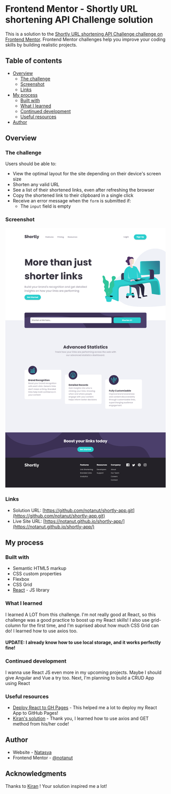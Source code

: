 # Frontend Mentor - Shortly URL shortening API Challenge solution

This is a solution to the [Shortly URL shortening API Challenge challenge on Frontend Mentor](https://www.frontendmentor.io/challenges/url-shortening-api-landing-page-2ce3ob-G). Frontend Mentor challenges help you improve your coding skills by building realistic projects. 

## Table of contents

- [Overview](#overview)
  - [The challenge](#the-challenge)
  - [Screenshot](#screenshot)
  - [Links](#links)
- [My process](#my-process)
  - [Built with](#built-with)
  - [What I learned](#what-i-learned)
  - [Continued development](#continued-development)
  - [Useful resources](#useful-resources)
- [Author](#author)


## Overview

### The challenge

Users should be able to:

- View the optimal layout for the site depending on their device's screen size
- Shorten any valid URL
- See a list of their shortened links, even after refreshing the browser
- Copy the shortened link to their clipboard in a single click
- Receive an error message when the `form` is submitted if:
  - The `input` field is empty


### Screenshot

![](./screenshot.png)

### Links

- Solution URL: [https://github.com/notanut/shortly-app.git](https://github.com/notanut/shortly-app.git)
- Live Site URL: [https://notanut.github.io/shortly-app/](https://notanut.github.io/shortly-app/)


## My process

### Built with

- Semantic HTML5 markup
- CSS custom properties
- Flexbox
- CSS Grid
- [React](https://reactjs.org/) - JS library


### What I learned

I learned A LOT from this challenge. I'm not really good at React, so this challenge was a good practice to boost up my React skills! 
I also use grid-column for the first time, and I'm suprised about how much CSS Grid can do! I learned how to use axios too.

#### UPDATE: I already know how to use local storage, and it works perfectly fine!

### Continued development

I wanna use React JS even more in my upcoming projects. Maybe I should give Angular and Vue a try too. 
Next, I'm planning to build a CRUD App using React

### Useful resources

- [Deploy React to GH Pages](https://github.com/gitname/react-gh-pages) - This helped me a lot to deploy my React App to GitHub Pages!
- [Kiran's solution](https://github.com/K-Mannnn/url-app/blob/gh-pages/src/main.js) - Thank you, I learned how to use axios and GET method from his/her code!


## Author

- Website - [Natasya](https://projects-nat.netlify.app/)
- Frontend Mentor - [@notanut](https://www.frontendmentor.io/profile/notanut)


## Acknowledgments

Thanks to [Kiran](https://www.frontendmentor.io/profile/K-Mannnn) ! Your solution inspired me a lot!